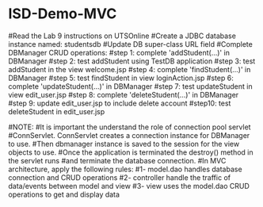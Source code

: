 # ISD-Demo-MVC
#Read the Lab 9 instructions on UTSOnline
#Create a JDBC database instance named: studentsdb
#Update DB super-class URL field
#Complete DBManager CRUD operations:
#step 1: complete 'addStudent(...)' in DBManager
#step 2: test addStudent using TestDB application
#step 3: test addStudent in the view welcome.jsp
#step 4: complete 'findStudent(...)' in DBManager
#step 5: test findStudent in view loginAction.jsp
#step 6: complete 'updateStudent(...)' in DBManager
#step 7: test updateStudent in view edit_user.jsp
#step 8: complete 'deleteStudent(...)' in DBManager
#step 9: update edit_user.jsp to include delete account 
#step10: test deleteStudent in edit_user.jsp

#NOTE: 
#It is important the understand the role of connection pool servlet 
#ConnServlet. ConnServlet creates a connection instance for DBManager to use.
#Then dbmanager instance is saved to the session for the view objects to use.
#Once the application is terminated the destroy() method in the servlet runs
#and terminate the database connection. 
#In MVC architecture, apply the following rules:
#1- model.dao handles database connection and CRUD operations
#2- controller handle the traffic of data/events between model and view
#3- view uses the model.dao CRUD operations to get and display data
